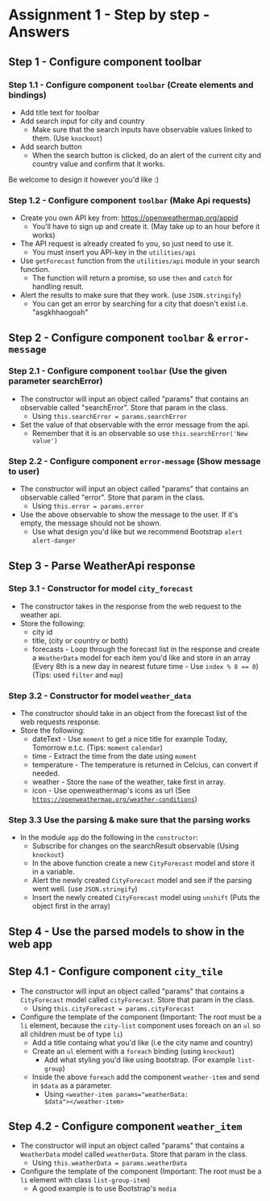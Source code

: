 # Assignment 1 - Step by step - Answers

## Step 1 - Configure component toolbar

### Step 1.1 - Configure component <code>toolbar</code> (Create elements and bindings)
* Add title text for toolbar
* Add search input for city and country
  * Make sure that the search inputs have observable values linked to them. (Use <code>knockout</code>)
* Add search button
  * When the search button is clicked, do an alert of the current city and country value and confirm that it works.

Be welcome to design it however you'd like :)

### Step 1.2 - Configure component <code>toolbar</code> (Make Api requests)
* Create you own API key from: https://openweathermap.org/appid
  * You'll have to sign up and create it. (May take up to an hour before it works)
* The API request is already created fo you, so just need to use it.
   * You must insert you API-key in the <code>utilities/api</code>
* Use <code>getForecast</code> function from the <code>utilities/api</code> module in your search function.
  * The function will return a promise, so use <code>then</code> and <code>catch</code> for handling result.
* Alert the results to make sure that they work. (use <code>JSON.stringify</code>)
  * You can get an error by searching for a city that doesn't exist i.e. "asgkhhaogoah"

## Step 2 - Configure component <code>toolbar</code> & <code>error-message</code>
### Step 2.1 - Configure component <code>toolbar</code> (Use the given parameter searchError)
* The constructor will input an object called "params" that contains an observable called "searchError". Store that param in the class.
  * Using <code>this.searchError = params.searchError</code>
* Set the value of that observable with the error message from the api.
  * Remember that it is an observable so use <code>this.searchError('New value')</code>

### Step 2.2 - Configure component <code>error-message</code> (Show message to user)
* The constructor will input an object called "params" that contains an observable called "error". Store that param in the class.
  * Using <code>this.error = params.error</code>
* Use the above observable to show the message to the user. If it's empty, the message should not be shown.
  * Use what design you'd like but we recommend Bootstrap <code>alert</code> <code>alert-danger</code> 
 
## Step 3 - Parse WeatherApi response
### Step 3.1 - Constructor for model <code>city_forecast</code>
* The constructor takes in the response from the web request to the weather api.
* Store the following:
  * city id
  * title, (city or country or both)
  * forecasts - Loop through the forecast list in the response and create a <code>WeatherData</code> model for each item you'd like and store in an array (Every 8th is a new day in nearest future time - Use <code>index % 8 == 0</code>) (Tips: used <code>filter</code> and <code>map</code>)

### Step 3.2 - Constructor for model <code>weather_data</code>
* The constructor should take in an object from the forecast list of the web requests response.
* Store the following:
  * dateText - Use <code>moment</code> to get a nice title for example  Today, Tomorrow e.t.c. (Tips: <code>moment</code> <code>calendar</code>)
  * time - Extract the time from the date using <code>moment</code>
  * temperature - The temperature is returned in Celcius, can convert if needed.
  * weather - Store the <code>name</code> of the weather, take first in array.
  * icon - Use openweathermap's icons as url (See <code>https://openweathermap.org/weather-conditions</code>)

### Step 3.3 Use the parsing & make sure that the parsing works
* In the module <code>app</code> do the following in the <code>constructor</code>:
  * Subscribe for changes on the searchResult observable (Using <code>knockout</code>)
  * In the above function create a new <code>CityForecast</code> model and store it in a variable.
  * Alert the newly created <code>CityForecast</code> model and see if the parsing went well. (use <code>JSON.stringify</code>)
  * Insert the newly created <code>CityForecast</code> model using <code>unshift</code> (Puts the object first in the array)

## Step 4 - Use the parsed models to show in the web app
## Step 4.1 - Configure component <code>city_tile</code>
* The constructor will input an object called "params" that contains a <code>CityForecast</code> model called <code>cityForecast</code>. Store that param in the class.
  * Using <code>this.cityForecast = params.cityForecast</code>
* Configure the template of the component (Important: The root must be a <code>li</code> element, because the <code>city-list</code> component uses foreach on an <code>ul</code> so all children must be of type <code>li</code>)
  * Add a title containg what you'd like (i.e the city name and country)
  * Create an <code>ul</code> element with a <code>foreach</code> binding (using <code>knockout</code>)
    * Add what styling you'd like using bootstrap. (For example <code>list-group</code>)
  * Inside the above <code>foreach</code> add the component <code>weather-item</code> and send in <code>$data</code> as a parameter.
    * Using <code>\<weather-item params="weatherData: $data"\>\</weather-item\></code>
    
## Step 4.2 - Configure component <code>weather_item</code>
* The constructor will input an object called "params" that contains a <code>WeatherData</code> model called <code>weatherData</code>. Store that param in the class.
  * Using <code>this.weatherData = params.weatherData</code>
* Configure the template of the component (Important: The root must be a <code>li</code> element with class <code>list-group-item</code>)
  * A good example is to use Bootstrap's <code>media</code>
